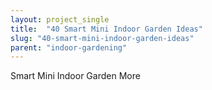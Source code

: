 ```yaml
---
layout: project_single
title:  "40 Smart Mini Indoor Garden Ideas"
slug: "40-smart-mini-indoor-garden-ideas"
parent: "indoor-gardening"
---
```

Smart Mini Indoor Garden More